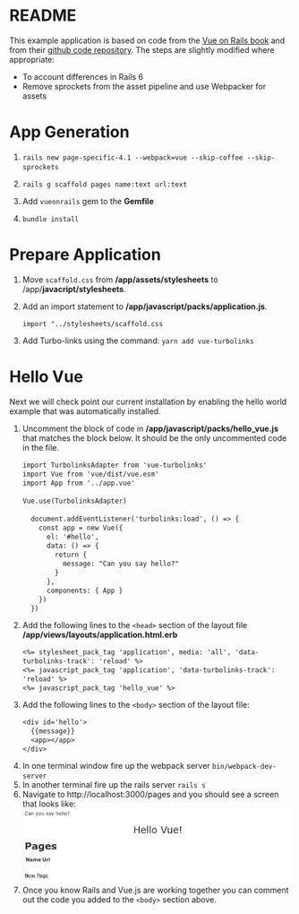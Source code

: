 # README
This example application is based on code from the
[Vue on Rails book](https://www.amazon.com/Vue-Rails-End-End-Building/dp/1484251156) and
from their [github code repository](https://github.com/vueonrails/code-examples).
The steps are slightly modified where appropriate:
  * To account differences in Rails 6
  * Remove sprockets from the asset pipeline and use Webpacker for assets

# App Generation

1. `rails new page-specific-4.1 --webpack=vue --skip-coffee --skip-sprockets`

1. `rails g scaffold pages name:text url:text`

1. Add `vueonrails` gem to the **Gemfile**

1. `bundle install`

# Prepare Application

1. Move `scaffold.css` from **/app/assets/stylesheets** to /app/**javacript/stylesheets**.

1. Add an import statement to **/app/javascript/packs/application.js**.
   ```
   import "../stylesheets/scaffold.css
   ```
1. Add Turbo-links using the command: `yarn add vue-turbolinks`

# Hello Vue
Next we will check point our current installation by enabling the hello world
example that was automatically installed.

1. Uncomment the block of code in **/app/javascript/packs/hello_vue.js** that
   matches the block below. It should be the only uncommented code in the file.
    ```
    import TurbolinksAdapter from 'vue-turbolinks'
    import Vue from 'vue/dist/vue.esm'
    import App from '../app.vue'

    Vue.use(TurbolinksAdapter)

      document.addEventListener('turbolinks:load', () => {
        const app = new Vue({
          el: '#hello',
          data: () => {
            return {
              message: "Can you say hello?"
            }
          },
          components: { App }
        })
      })
    ```
1. Add the following lines to the `<head>` section of the layout file
   **/app/views/layouts/application.html.erb**
    ```
    <%= stylesheet_pack_tag 'application', media: 'all', 'data-turbolinks-track': 'reload' %>
    <%= javascript_pack_tag 'application', 'data-turbolinks-track': 'reload' %>
    <%= javascript_pack_tag 'hello_vue' %>
    ```
2. Add the following lines to the `<body>` section of the layout file:
    ```
    <div id='hello'>
      {{message}}
      <app></app>
    </div>
    ```
3. In one terminal window fire up the webpack server `bin/webpack-dev-server`
4. In another terminal fire up the rails server `rails s`
5. Navigate to http://localhost:3000/pages and you should see a screen that
   looks like:
   ![Hello Vue](images/Hello-vue.png)
6. Once you know Rails and Vue.js are working together you can comment out
   the code you added to the `<body>` section above.
